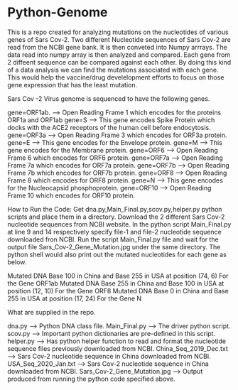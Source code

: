 # Python-Genome

This is a repo created for analyzing mutations on the nucleotides of various genes of Sars Cov-2.
Two different Nucleotide sequences of Sars Cov-2 are read from the NCBI gene bank. It is then conveted into Numpy arrrays. The data read into numpy array is then analyzed and compared. Each gene from 2 diffeent sequence can be compared against each other. By doing this kind of a data analysis we can find the mutations associated with each gene. This would help the vaccine/drug develelopment efforts to focus on those gene expression that has the least mutation.

Sars Cov -2 Virus genome is sequenced to have the following genes.

gene=ORF1ab.  --> Open Reading Frame 1 which encodes for the proteins ORF1a and ORF1ab
gene=S        --> This gene encodes Spike Protein which docks with the ACE2 receptors of the human cell before endocytosis.
gene=ORF3a    --> Open Reading Frame 3 which encodes for ORF3a protein.
gene=E        --> This gene encodes for the Envelope protein.
gene=M        --> This gene encodes for the Membrane protein.
gene=ORF6     --> Open Reading Frame 6 which encodes for ORF6 protein.
gene=ORF7a    --> Open Reading Frame 7a which encodes for ORF7a protein.
gene=ORF7b    --> Open Reading Frame 7b which encodes for ORF7b protein.
gene=ORF8     --> Open Reading Frame 8 which encodes for ORF8 protein.
gene=N        --> This gene encodes for the Nucleocapsid phosphoprotein.
gene=ORF10    --> Open Reading Frame 10 which encodes for ORF10 protein.

How to Run the Code:
Get dna.py,Main_Final.py,scov.py,helper.py python scripts and place them in a directory. Download the 2 different Sars Cov-2 nucleotide sequences from NCBI website. In the python script Main_Final.py at line 9 and 14 respectively specify file-1 and file-2 nucleotide sequence downloaded fron NCBI. Run the script Main_Final.py file and wait for the output file Sars_Cov-2_Gene_Mutation.jpg under the same directory. The python shell would also print out the mutated nucleotides for each gene as below.

Mutated DNA Base 100 in China and Base 255 in USA at position (74, 6) For the Gene ORF1ab
Mutated DNA Base 255 in China and Base 100 in USA at position (12, 10) For the Gene ORF8
Mutated DNA Base 0 in China and Base 255 in USA at position (17, 24) For the Gene N

What are supplied in the repo.

dna.py --> Python DNA class file. 
Main_Final.py --> The driver python script.
scov.py --> Important python dictionaries are pre-defined in this script.
helper.py --> Has python helper function to read and format the nucleotide sequence files previously downloaded from NCBI.
China_Seq_2019_Dec.txt --> Sars Cov-2 nucleotide sequence in China downloaded from NCBI.
USA_Seq_2020_Jan.txt --> Sars Cov-2 nucleotide sequence in China downloaded from NCBI.
Sars_Cov-2_Gene_Mutation.jpg --> Output produced from running the python code specified above.
